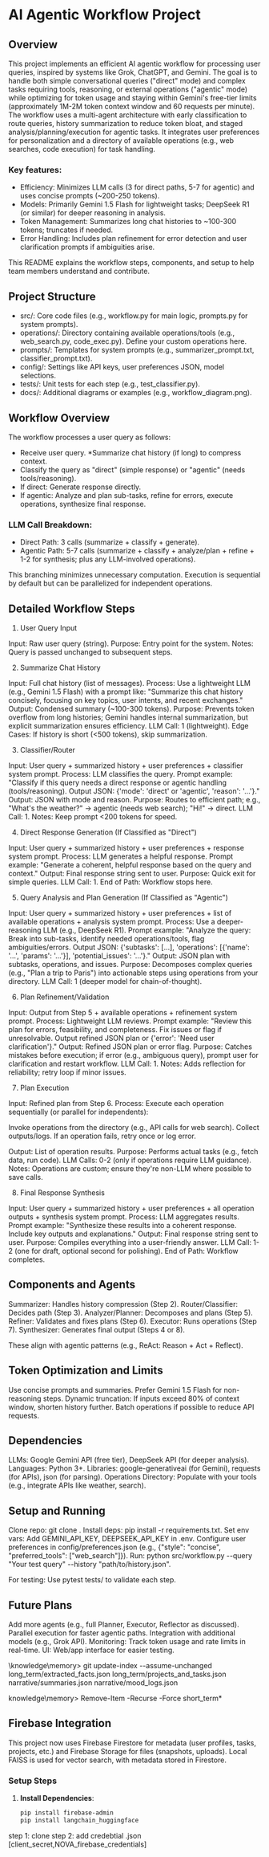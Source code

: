 # AI Agentic Workflow Project

## Overview

This project implements an efficient AI agentic workflow for processing user queries, inspired by systems like Grok, ChatGPT, and Gemini. The goal is to handle both simple conversational queries ("direct" mode) and complex tasks requiring tools, reasoning, or external operations ("agentic" mode) while optimizing for token usage and staying within Gemini's free-tier limits (approximately 1M-2M token context window and 60 requests per minute).
The workflow uses a multi-agent architecture with early classification to route queries, history summarization to reduce token bloat, and staged analysis/planning/execution for agentic tasks. It integrates user preferences for personalization and a directory of available operations (e.g., web searches, code execution) for task handling.

### Key features:

- Efficiency: Minimizes LLM calls (3 for direct paths, 5-7 for agentic) and uses concise prompts (~200-250 tokens).
- Models: Primarily Gemini 1.5 Flash for lightweight tasks; DeepSeek R1 (or similar) for deeper reasoning in analysis.
- Token Management: Summarizes long chat histories to ~100-300 tokens; truncates if needed.
- Error Handling: Includes plan refinement for error detection and user clarification prompts if ambiguities arise.

This README explains the workflow steps, components, and setup to help team members understand and contribute.

## Project Structure

- src/: Core code files (e.g., workflow.py for main logic, prompts.py for system prompts).
- operations/: Directory containing available operations/tools (e.g., web_search.py, code_exec.py). Define your custom operations here.
- prompts/: Templates for system prompts (e.g., summarizer_prompt.txt, classifier_prompt.txt).
- config/: Settings like API keys, user preferences JSON, model selections.
- tests/: Unit tests for each step (e.g., test_classifier.py).
- docs/: Additional diagrams or examples (e.g., workflow_diagram.png).

## Workflow Overview

The workflow processes a user query as follows:

- Receive user query.
  \*Summarize chat history (if long) to compress context.
- Classify the query as "direct" (simple response) or "agentic" (needs tools/reasoning).
- If direct: Generate response directly.
- If agentic: Analyze and plan sub-tasks, refine for errors, execute operations, synthesize final response.

### LLM Call Breakdown:

- Direct Path: 3 calls (summarize + classify + generate).
- Agentic Path: 5-7 calls (summarize + classify + analyze/plan + refine + 1-2 for synthesis; plus any LLM-involved operations).

This branching minimizes unnecessary computation. Execution is sequential by default but can be parallelized for independent operations.

## Detailed Workflow Steps

1. User Query Input

Input: Raw user query (string).
Purpose: Entry point for the system.
Notes: Query is passed unchanged to subsequent steps.

2. Summarize Chat History

Input: Full chat history (list of messages).
Process: Use a lightweight LLM (e.g., Gemini 1.5 Flash) with a prompt like: "Summarize this chat history concisely, focusing on key topics, user intents, and recent exchanges."
Output: Condensed summary (~100-300 tokens).
Purpose: Prevents token overflow from long histories; Gemini handles internal summarization, but explicit summarization ensures efficiency.
LLM Call: 1 (lightweight).
Edge Cases: If history is short (<500 tokens), skip summarization.

3. Classifier/Router

Input: User query + summarized history + user preferences + classifier system prompt.
Process: LLM classifies the query. Prompt example: "Classify if this query needs a direct response or agentic handling (tools/reasoning). Output JSON: {'mode': 'direct' or 'agentic', 'reason': '...'}."
Output: JSON with mode and reason.
Purpose: Routes to efficient path; e.g., "What's the weather?" → agentic (needs web search); "Hi!" → direct.
LLM Call: 1.
Notes: Keep prompt <200 tokens for speed.

4. Direct Response Generation (If Classified as "Direct")

Input: User query + summarized history + user preferences + response system prompt.
Process: LLM generates a helpful response. Prompt example: "Generate a coherent, helpful response based on the query and context."
Output: Final response string sent to user.
Purpose: Quick exit for simple queries.
LLM Call: 1.
End of Path: Workflow stops here.

5. Query Analysis and Plan Generation (If Classified as "Agentic")

Input: User query + summarized history + user preferences + list of available operations + analysis system prompt.
Process: Use a deeper-reasoning LLM (e.g., DeepSeek R1). Prompt example: "Analyze the query: Break into sub-tasks, identify needed operations/tools, flag ambiguities/errors. Output JSON: {'subtasks': [...], 'operations': [{'name': '...', 'params': '...'}], 'potential_issues': '...'}."
Output: JSON plan with subtasks, operations, and issues.
Purpose: Decomposes complex queries (e.g., "Plan a trip to Paris") into actionable steps using operations from your directory.
LLM Call: 1 (deeper model for chain-of-thought).

6. Plan Refinement/Validation

Input: Output from Step 5 + available operations + refinement system prompt.
Process: Lightweight LLM reviews. Prompt example: "Review this plan for errors, feasibility, and completeness. Fix issues or flag if unresolvable. Output refined JSON plan or {'error': 'Need user clarification'}."
Output: Refined JSON plan or error flag.
Purpose: Catches mistakes before execution; if error (e.g., ambiguous query), prompt user for clarification and restart workflow.
LLM Call: 1.
Notes: Adds reflection for reliability; retry loop if minor issues.

7. Plan Execution

Input: Refined plan from Step 6.
Process: Execute each operation sequentially (or parallel for independents):

Invoke operations from the directory (e.g., API calls for web search).
Collect outputs/logs.
If an operation fails, retry once or log error.

Output: List of operation results.
Purpose: Performs actual tasks (e.g., fetch data, run code).
LLM Calls: 0-2 (only if operations require LLM guidance).
Notes: Operations are custom; ensure they're non-LLM where possible to save calls.

8. Final Response Synthesis

Input: User query + summarized history + user preferences + all operation outputs + synthesis system prompt.
Process: LLM aggregates results. Prompt example: "Synthesize these results into a coherent response. Include key outputs and explanations."
Output: Final response string sent to user.
Purpose: Compiles everything into a user-friendly answer.
LLM Call: 1-2 (one for draft, optional second for polishing).
End of Path: Workflow completes.

## Components and Agents

Summarizer: Handles history compression (Step 2).
Router/Classifier: Decides path (Step 3).
Analyzer/Planner: Decomposes and plans (Step 5).
Refiner: Validates and fixes plans (Step 6).
Executor: Runs operations (Step 7).
Synthesizer: Generates final output (Steps 4 or 8).

These align with agentic patterns (e.g., ReAct: Reason + Act + Reflect).

## Token Optimization and Limits

Use concise prompts and summaries.
Prefer Gemini 1.5 Flash for non-reasoning steps.
Dynamic truncation: If inputs exceed 80% of context window, shorten history further.
Batch operations if possible to reduce API requests.

## Dependencies

LLMs: Google Gemini API (free tier), DeepSeek API (for deeper analysis).
Languages: Python 3+.
Libraries: google-generativeai (for Gemini), requests (for APIs), json (for parsing).
Operations Directory: Populate with your tools (e.g., integrate APIs like weather, search).

## Setup and Running

Clone repo: git clone <repo-url>.
Install deps: pip install -r requirements.txt.
Set env vars: Add GEMINI_API_KEY, DEEPSEEK_API_KEY in .env.
Configure user preferences in config/preferences.json (e.g., {"style": "concise", "preferred_tools": ["web_search"]}).
Run: python src/workflow.py --query "Your test query" --history "path/to/history.json".

For testing: Use pytest tests/ to validate each step.

## Future Plans

Add more agents (e.g., full Planner, Executor, Reflector as discussed).
Parallel execution for faster agentic paths.
Integration with additional models (e.g., Grok API).
Monitoring: Track token usage and rate limits in real-time.
UI: Web/app interface for easier testing.

\knowledge\memory> git update-index --assume-unchanged long_term/extracted_facts.json long_term/projects_and_tasks.json narrative/summaries.json narrative/mood_logs.json

knowledge\memory> Remove-Item
-Recurse -Force short_term\*

## Firebase Integration

This project now uses Firebase Firestore for metadata (user profiles, tasks, projects, etc.) and Firebase Storage for files (snapshots, uploads). Local FAISS is used for vector search, with metadata stored in Firestore.

### Setup Steps

1. **Install Dependencies**:
   ```bash
   pip install firebase-admin
   pip install langchain_huggingface
   ```

step 1: clone
step 2: add credebtial .json  [client_secret,NOVA_firebase_credentials]